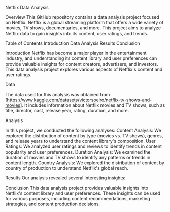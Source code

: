 Netflix Data Analysis

Overview
This GitHub repository contains a data analysis project focused on Netflix. Netflix is a global streaming platform that offers a wide variety of movies, TV shows, documentaries, and more. This project aims to analyze Netflix data to gain insights into its content, user ratings, and trends.

Table of Contents
Introduction
Data
Analysis
Results
Conclusion

Introduction
Netflix has become a major player in the entertainment industry, and understanding its content library and user preferences can provide valuable insights for content creators, advertisers, and investors. This data analysis project explores various aspects of Netflix's content and user ratings.

Data

The data used for this analysis was obtained from [https://www.kaggle.com/datasets/victorsoeiro/netflix-tv-shows-and-movies]. It includes information about Netflix movies and TV shows, such as title, director, cast, release year, rating, duration, and more.

Analysis

In this project, we conducted the following analyses:
Content Analysis: We explored the distribution of content by type (movies vs. TV shows), genres, and release years to understand the content library's composition.
User Ratings: We analyzed user ratings and reviews to identify trends in content popularity and user preferences.
Duration Analysis: We examined the duration of movies and TV shows to identify any patterns or trends in content length.
Country Analysis: We explored the distribution of content by country of production to understand Netflix's global reach.

Results
Our analysis revealed several interesting insights:


Conclusion
This data analysis project provides valuable insights into Netflix's content library and user preferences. These insights can be used for various purposes, including content recommendations, marketing strategies, and content production decisions.
